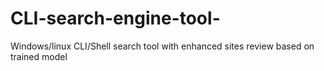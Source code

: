 # CLI-search-engine-tool-
Windows/linux CLI/Shell search tool with enhanced sites review based on trained model
